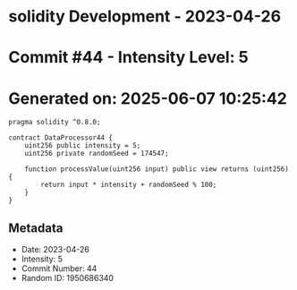 ﻿# solidity Development - 2023-04-26
# Commit #44 - Intensity Level: 5
# Generated on: 2025-06-07 10:25:42
```solidity
pragma solidity ^0.8.0;

contract DataProcessor44 {
    uint256 public intensity = 5;
    uint256 private randomSeed = 174547;

    function processValue(uint256 input) public view returns (uint256) {
        return input * intensity + randomSeed % 100;
    }
}
```
## Metadata
- Date: 2023-04-26
- Intensity: 5
- Commit Number: 44
- Random ID: 1950686340
